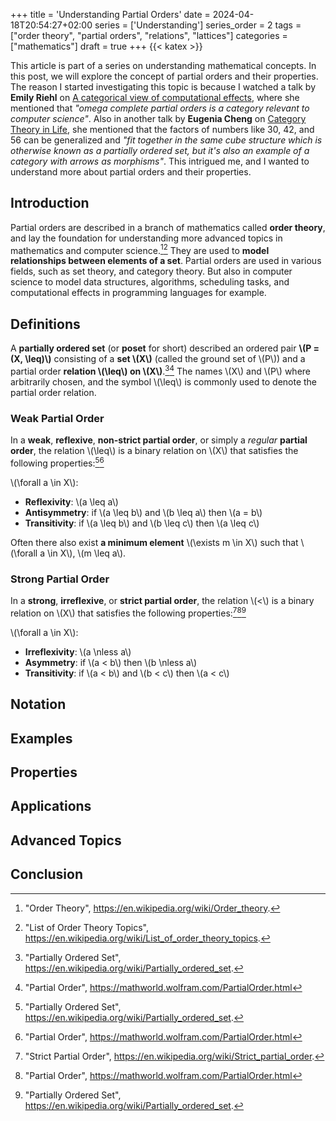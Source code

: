 +++
title = 'Understanding Partial Orders'
date = 2024-04-18T20:54:27+02:00
series = ['Understanding']
series_order = 2
tags = ["order theory", "partial orders", "relations", "lattices"]
categories = ["mathematics"]
draft = true
+++
{{< katex >}}
<command- for-all="span.katex-mathml" remove-element defer>

This article is part of a series on understanding mathematical concepts.
In this post, we will explore the concept of partial orders and their properties.
The reason I started investigating this topic is because I watched a talk by **Emily Riehl** on [A categorical view of computational effects](https://youtu.be/Ssx2_JKpB3U?t=601), where she mentioned that *"omega complete partial orders is a category relevant to computer science"*. Also in another talk by **Eugenia Cheng** on [Category Theory in Life](https://youtu.be/ho7oagHeqNc?t=919), she mentioned that the factors of numbers like 30, 42, and 56 can be generalized and *"fit together in the same cube structure which is otherwise known as a partially ordered set, but it's also an example of a category with arrows as morphisms"*.
This intrigued me, and I wanted to understand more about partial orders and their properties.

<!----------------------------------------------------------------->

## Introduction
<!-- Briefly define what partial orders are and their significance in mathematics and computer science. -->

Partial orders are described in a branch of mathematics called **order theory**, and lay the foundation for understanding more advanced topics in mathematics and computer science.[^OrderTheory][^ListOfOrderTheoryTopics]
They are used to **model relationships between elements of a set**.
Partial orders are used in various fields, such as set theory, and category theory.
But also in computer science to model data structures, algorithms, scheduling tasks, and computational effects in programming languages for example.

<!----------------------------------------------------------------->

## Definitions
<!--
    - Define the terms used in the context of partial orders.
    - Explain the defining properties of partial orders: reflexivity, antisymmetry, and transitivity.
    - Discuss the concept of posets (partially ordered sets).
    - Cover Relations
    - Chains
    - Lattices
    - Complete Partial Orders
    - Total Orders
    - Preorders
    - Strict Partial Orders
    - Weak Orders
    - Complete Lattices
-->

A **partially ordered set** (or **poset** for short) described an ordered pair **\\(P = (X, \leq)\\)** consisting of a **set \\(X\\)** (called the ground set of \\(P\\)) and a partial order **relation \\(\leq\\) on \\(X\\)**.[^PartiallyOrderedSet][^PartialOrder_Wolfram]
The names \\(X\\) and \\(P\\) where arbitrarily chosen, and the symbol \\(\leq\\) is commonly used to denote the partial order relation.

### Weak Partial Order

In a **weak**, **reflexive**, **non-strict partial order**, or simply a *regular* **partial order**, the relation \\(\leq\\) is a binary relation on \\(X\\) that satisfies the following properties:[^PartiallyOrderedSet][^PartialOrder_Wolfram]

\\(\forall a \in X\\):

- **Reflexivity**: \\(a \leq a\\)
- **Antisymmetry**: if \\(a \leq b\\) and \\(b \leq a\\) then \\(a = b\\)
- **Transitivity**: if \\(a \leq b\\) and \\(b \leq c\\) then \\(a \leq c\\)

Often there also exist **a minimum element** \\(\exists m \in X\\) such that \\(\forall a \in X\\), \\(m \leq a\\).

### Strong Partial Order

In a **strong**, **irreflexive**, or **strict partial order**, the relation \\(<\\) is a binary relation on \\(X\\) that satisfies the following properties:[^StrictPartialOrder][^PartialOrder_Wolfram][^PartiallyOrderedSet]

\\(\forall a \in X\\):

- **Irreflexivity**: \\(a \nless a\\)
- **Asymmetry**: if \\(a < b\\) then \\(b \nless a\\)
- **Transitivity**: if \\(a < b\\) and \\(b < c\\) then \\(a < c\\)

<!----------------------------------------------------------------->

## Notation
<!--
    - Discuss the notation used to represent partial orders.
    - Hasse Diagrams
    - Cover Relations
-->

<!----------------------------------------------------------------->

## Examples
<!--
    - Provide examples of partial orders.
    - Discuss the properties of the examples.
    - Provide common examples of partial orders in daily mathematics and theoretical computer science.
    - Explain how partial orders relate to other mathematical structures like lattices and chains.
-->

<!----------------------------------------------------------------->

## Properties
<!--
    - Discuss the properties of partial orders.
    - Explore important properties such as the existence of least upper bounds and greatest lower bounds.
    - Discuss conditions under which these bounds exist.
    - Explain the significance of the properties in mathematics and computer science.
    - Discuss the relationship between partial orders and other mathematical structures.
    - Discuss the properties of partial orders in relation to lattices, chains, complete partial orders, total orders, preorders, strict partial orders, and weak orders.
-->

<!----------------------------------------------------------------->

## Applications
<!--
    - Discuss the applications and significance of partial orders in mathematics and computer science.
    - Explore how partial orders are used to model relationships between elements of a set.
    - Discuss how partial orders are used in data structures, algorithms, and computational effects in programming languages.
    - Explain how partial orders are used in category theory and set theory.
    - Illustrate how partial orders are used in data structure organization, scheduling tasks, and other computer science applications.
-->

<!----------------------------------------------------------------->

## Advanced Topics
<!--
    - Introduce concepts of complete partial orders and their relevance in theoretical computer science, particularly in domain theory and fixed point theorems.
-->

<!----------------------------------------------------------------->

## Conclusion
<!--
    - Summarize the key points discussed in the article.
    - Discuss the significance of understanding partial orders in mathematics and computer science.
    - Provide references for further reading on the topic.
    - Summarize the importance of understanding partial orders and potential areas of further research or application.
    - Conclude with a call to action for readers to explore the topic further.
    - Provide a list of references and resources for further reading.
    - Acknowledge the contributions of researchers and authors in the field of order theory and partial orders.
    - Thank the readers for their time and interest in the topic.
-->

<!----------------------------------------------------------------->

[^PartiallyOrderedSet]: "Partially Ordered Set", https://en.wikipedia.org/wiki/Partially_ordered_set.
[^ListOfOrderTheoryTopics]: "List of Order Theory Topics", https://en.wikipedia.org/wiki/List_of_order_theory_topics.
[^OrderTheory]: "Order Theory", https://en.wikipedia.org/wiki/Order_theory.
[^Preorder]: "Preorder", https://en.wikipedia.org/wiki/Preorder.
[^TotalOrder]: "Total Order", https://en.wikipedia.org/wiki/Total_order.
[^StrictPartialOrder]: "Strict Partial Order", https://en.wikipedia.org/wiki/Strict_partial_order.
[^WeakOrder]: "Weak Order", https://en.wikipedia.org/wiki/Weak_order.
[^CompleteLattice]: "Complete Lattice", https://en.wikipedia.org/wiki/Complete_lattice.
[^Lattice]: "Lattice", https://en.wikipedia.org/wiki/Lattice_(order).
[^CompletePartialOrder]: "Complete Partial Order", https://en.wikipedia.org/wiki/Complete_partial_order.
[^PartialOrder_Wolfram]: "Partial Order", https://mathworld.wolfram.com/PartialOrder.html
